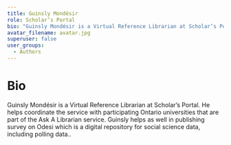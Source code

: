 ```yaml
---
title: Guinsly Mondésir
role: Scholar’s Portal
bio: "Guinsly Mondésir is a Virtual Reference Librarian at Scholar’s Portal. He helps coordinate the service with participating Ontario universities that are part of the Ask A Librarian service. Guinsly helps as well in publishing survey on Odesi which is a digital repository for social science data, including polling data. "
avatar_filename: avatar.jpg
superuser: false
user_groups:
  - Authors
---
```


# Bio
Guinsly Mondésir is a Virtual Reference Librarian at Scholar’s Portal. He helps coordinate the service with participating Ontario universities that are part of the Ask A Librarian service. Guinsly helps as well in publishing survey on Odesi which is a digital repository for social science data, including polling data..


